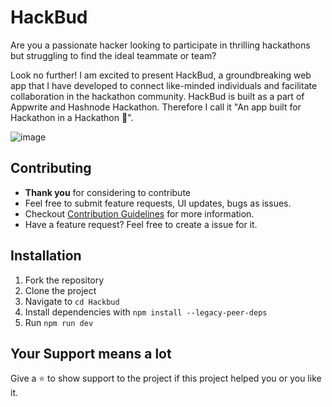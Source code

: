 # HackBud

Are you a passionate hacker looking to participate in thrilling hackathons but struggling to find the ideal teammate or team?

Look no further! I am excited to present HackBud, a groundbreaking web app that I have developed to connect like-minded individuals and facilitate collaboration in the hackathon community. HackBud is built as a part of Appwrite and Hashnode Hackathon. Therefore I call it "An app built for Hackathon in a Hackathon 🚀".

![image](https://github.com/Utkarshn10/HackBud/assets/58587256/16d5898e-6ea0-4b4c-a00e-bcbb1b601f0d)

## Contributing

- **Thank you** for considering to contribute 
- Feel free to submit feature requests, UI updates, bugs as issues.
- Checkout [Contribution Guidelines](https://github.com/Utkarshn10/HackBud/blob/master/Contributing.md) for more information.
- Have a feature request? Feel free to create a issue for it.

## Installation

1. Fork the repository
2. Clone the project
3. Navigate to `cd Hackbud`
4. Install dependencies with  `npm install --legacy-peer-deps`
5. Run `npm run dev`

## Your Support means a lot

Give a ⭐ to show support to the project if this project helped you or you like it.
